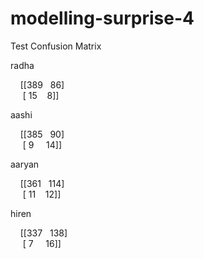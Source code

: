 # modelling-surprise-4

Test Confusion Matrix

radha

&nbsp;&nbsp;&nbsp;&nbsp;[[389   &nbsp;&nbsp;86] <br />
 &nbsp;&nbsp;&nbsp;&nbsp; [ 15   &nbsp;&nbsp;&nbsp;8]]

aashi

&nbsp;&nbsp;&nbsp;&nbsp;[[385   &nbsp;&nbsp;90] <br />
&nbsp;&nbsp;&nbsp;&nbsp; [  9   &nbsp;&nbsp;&nbsp;&nbsp;14]]

aaryan

&nbsp;&nbsp;&nbsp;&nbsp;[[361   &nbsp;&nbsp;114] <br />
&nbsp;&nbsp;&nbsp;&nbsp; [ 11    &nbsp;&nbsp;&nbsp;12]]

hiren

&nbsp;&nbsp;&nbsp;&nbsp;[[337   &nbsp;&nbsp;138] <br />
&nbsp;&nbsp;&nbsp;&nbsp; [  7    &nbsp;&nbsp;&nbsp;&nbsp;16]]
